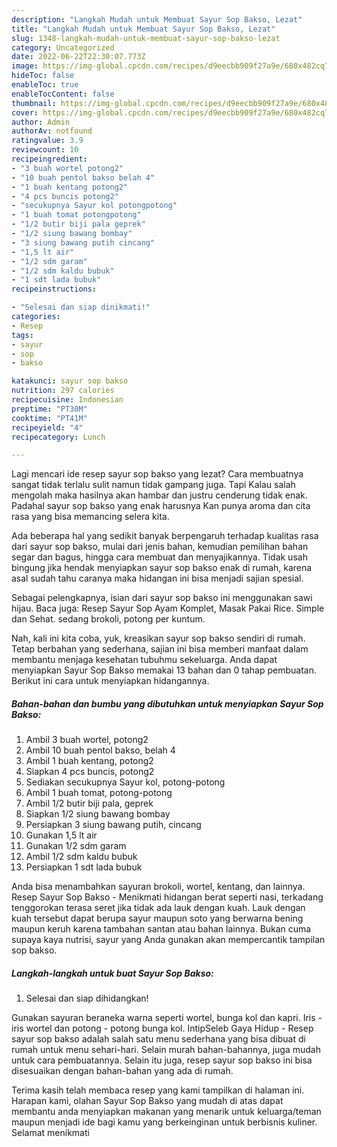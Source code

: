 ```yaml
---
description: "Langkah Mudah untuk Membuat Sayur Sop Bakso, Lezat"
title: "Langkah Mudah untuk Membuat Sayur Sop Bakso, Lezat"
slug: 1348-langkah-mudah-untuk-membuat-sayur-sop-bakso-lezat
category: Uncategorized
date: 2022-06-22T22:30:07.773Z
image: https://img-global.cpcdn.com/recipes/d9eecbb909f27a9e/680x482cq70/sayur-sop-bakso-foto-resep-utama.jpg
hideToc: false
enableToc: true
enableTocContent: false
thumbnail: https://img-global.cpcdn.com/recipes/d9eecbb909f27a9e/680x482cq70/sayur-sop-bakso-foto-resep-utama.jpg
cover: https://img-global.cpcdn.com/recipes/d9eecbb909f27a9e/680x482cq70/sayur-sop-bakso-foto-resep-utama.jpg
author: Admin
authorAv: notfound
ratingvalue: 3.9
reviewcount: 10
recipeingredient:
- "3 buah wortel potong2"
- "10 buah pentol bakso belah 4"
- "1 buah kentang potong2"
- "4 pcs buncis potong2"
- "secukupnya Sayur kol potongpotong"
- "1 buah tomat potongpotong"
- "1/2 butir biji pala geprek"
- "1/2 siung bawang bombay"
- "3 siung bawang putih cincang"
- "1,5 lt air"
- "1/2 sdm garam"
- "1/2 sdm kaldu bubuk"
- "1 sdt lada bubuk"
recipeinstructions:

- "Selesai dan siap dinikmati!"
categories:
- Resep
tags:
- sayur
- sop
- bakso

katakunci: sayur sop bakso 
nutrition: 297 calories
recipecuisine: Indonesian
preptime: "PT30M"
cooktime: "PT41M"
recipeyield: "4"
recipecategory: Lunch

---
```



Lagi mencari ide resep sayur sop bakso yang lezat? Cara membuatnya sangat tidak terlalu sulit namun tidak gampang juga. Tapi Kalau salah mengolah maka hasilnya akan hambar dan justru cenderung tidak enak. Padahal sayur sop bakso yang enak harusnya Kan punya aroma dan cita rasa yang bisa memancing selera kita.


Ada beberapa hal yang sedikit banyak berpengaruh terhadap kualitas rasa dari sayur sop bakso, mulai dari jenis bahan, kemudian pemilihan bahan segar dan bagus, hingga cara membuat dan menyajikannya. Tidak usah bingung jika hendak menyiapkan sayur sop bakso enak di rumah, karena asal sudah tahu caranya maka hidangan ini bisa menjadi sajian spesial.

Sebagai pelengkapnya, isian dari sayur sop bakso ini menggunakan sawi hijau. Baca juga: Resep Sayur Sop Ayam Komplet, Masak Pakai Rice. Simple dan Sehat. sedang brokoli, potong per kuntum.


Nah, kali ini kita coba, yuk, kreasikan sayur sop bakso sendiri di rumah. Tetap berbahan yang sederhana, sajian ini bisa memberi manfaat dalam membantu menjaga kesehatan tubuhmu sekeluarga. Anda dapat menyiapkan Sayur Sop Bakso memakai 13 bahan dan 0 tahap pembuatan. Berikut ini cara untuk menyiapkan hidangannya.

<!--inarticleads1-->

##### Bahan-bahan dan bumbu yang dibutuhkan untuk menyiapkan Sayur Sop Bakso:

1. Ambil 3 buah wortel, potong2
1. Ambil 10 buah pentol bakso, belah 4
1. Ambil 1 buah kentang, potong2
1. Siapkan 4 pcs buncis, potong2
1. Sediakan secukupnya Sayur kol, potong-potong
1. Ambil 1 buah tomat, potong-potong
1. Ambil 1/2 butir biji pala, geprek
1. Siapkan 1/2 siung bawang bombay
1. Persiapkan 3 siung bawang putih, cincang
1. Gunakan 1,5 lt air
1. Gunakan 1/2 sdm garam
1. Ambil 1/2 sdm kaldu bubuk
1. Persiapkan 1 sdt lada bubuk


Anda bisa menambahkan sayuran brokoli, wortel, kentang, dan lainnya. Resep Sayur Sop Bakso - Menikmati hidangan berat seperti nasi, terkadang tenggorokan terasa seret jika tidak ada lauk dengan kuah. Lauk dengan kuah tersebut dapat berupa sayur maupun soto yang berwarna bening maupun keruh karena tambahan santan atau bahan lainnya. Bukan cuma supaya kaya nutrisi, sayur yang Anda gunakan akan mempercantik tampilan sop bakso. 

<!--inarticleads2-->

##### Langkah-langkah untuk buat Sayur Sop Bakso:


1. Selesai dan siap dihidangkan!

Gunakan sayuran beraneka warna seperti wortel, bunga kol dan kapri. Iris - iris wortel dan potong - potong bunga kol. IntipSeleb Gaya Hidup - Resep sayur sop bakso adalah salah satu menu sederhana yang bisa dibuat di rumah untuk menu sehari-hari. Selain murah bahan-bahannya, juga mudah untuk cara pembuatannya. Selain itu juga, resep sayur sop bakso ini bisa disesuaikan dengan bahan-bahan yang ada di rumah. 

Terima kasih telah membaca resep yang kami tampilkan di halaman ini. Harapan kami, olahan Sayur Sop Bakso yang mudah di atas dapat membantu anda menyiapkan makanan yang menarik untuk keluarga/teman maupun menjadi ide bagi kamu yang berkeinginan untuk berbisnis kuliner. Selamat menikmati
